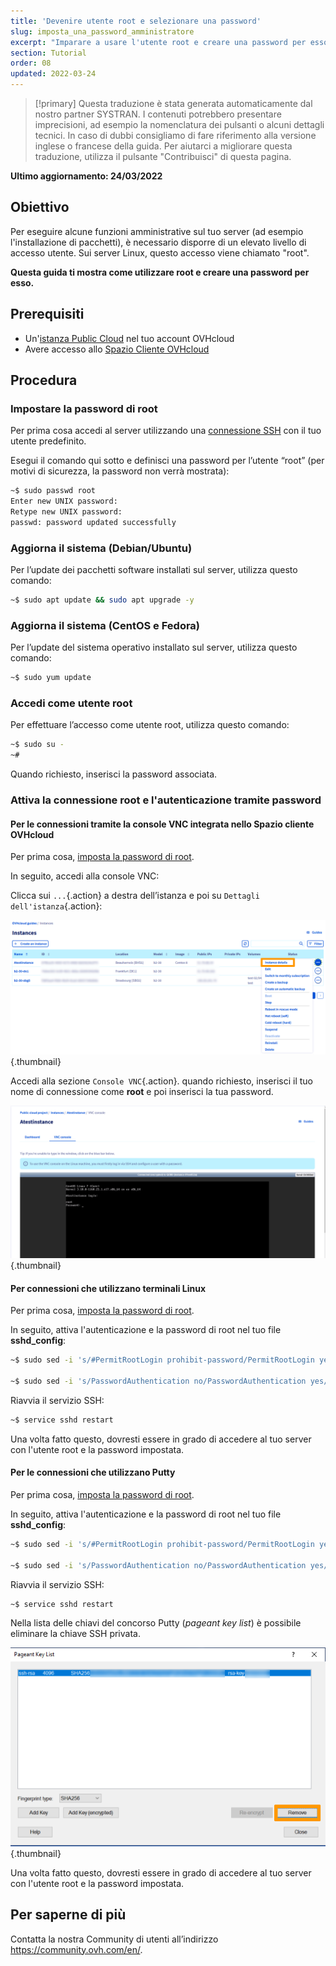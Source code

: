 ```yaml
---
title: 'Devenire utente root e selezionare una password'
slug: imposta_una_password_amministratore
excerpt: "Imparare a usare l'utente root e creare una password per esso"
section: Tutorial
order: 08
updated: 2022-03-24
---
```


> [!primary]
> Questa traduzione è stata generata automaticamente dal nostro partner SYSTRAN. I contenuti potrebbero presentare imprecisioni, ad esempio la nomenclatura dei pulsanti o alcuni dettagli tecnici. In caso di dubbi consigliamo di fare riferimento alla versione inglese o francese della guida. Per aiutarci a migliorare questa traduzione, utilizza il pulsante "Contribuisci" di questa pagina.
>

**Ultimo aggiornamento: 24/03/2022**

## Obiettivo

Per eseguire alcune funzioni amministrative sul tuo server (ad esempio l'installazione di pacchetti), è necessario disporre di un elevato livello di accesso utente. Sui server Linux, questo accesso viene chiamato "root".

**Questa guida ti mostra come utilizzare root e creare una password per esso.**

## Prerequisiti

- Un'[istanza Public Cloud](https://docs.ovh.com/it/public-cloud/primi-passi-public-cloud/#step-3-crea-unistanza) nel tuo account OVHcloud
- Avere accesso allo [Spazio Cliente OVHcloud](https://www.ovh.com/auth/?action=gotomanager&from=https://www.ovh.it/&ovhSubsidiary=it)

## Procedura

### Impostare la password di root  <a name="settingtherootpassword"></a>

Per prima cosa accedi al server utilizzando una [connessione SSH](https://docs.ovh.com/it/public-cloud/primi-passi-public-cloud/#step-4-accedi-alla-tua-istanza) con il tuo utente predefinito.

Esegui il comando qui sotto e definisci una password per l’utente “root” (per motivi di sicurezza, la password non verrà mostrata):

```bash
~$ sudo passwd root
Enter new UNIX password:
Retype new UNIX password:
passwd: password updated successfully 
```

### Aggiorna il sistema (Debian/Ubuntu)

Per l’update dei pacchetti software installati sul server, utilizza questo comando:

```bash
~$ sudo apt update && sudo apt upgrade -y
```

### Aggiorna il sistema (CentOS e Fedora)

Per l’update del sistema operativo installato sul server, utilizza questo comando:

```bash
~$ sudo yum update
```

### Accedi come utente root

Per effettuare l’accesso come utente root, utilizza questo comando:

```bash
~$ sudo su -
~#
```

Quando richiesto, inserisci la password associata.


### Attiva la connessione root e l'autenticazione tramite password

#### Per le connessioni tramite la console VNC integrata nello Spazio cliente OVHcloud

Per prima cosa, [imposta la password di root](#settingtherootpassword).

In seguito, accedi alla console VNC:

Clicca sui `...`{.action} a destra dell’istanza e poi su `Dettagli dell'istanza`{.action}: 

![access instance](images/instancedetails.png){.thumbnail} 

Accedi alla sezione `Console VNC`{.action}. quando richiesto, inserisci il tuo nome di connessione come **root** e poi inserisci la tua password.

![vnc](images/vnc.png){.thumbnail} 

#### Per connessioni che utilizzano terminali Linux

Per prima cosa, [imposta la password di root](#settingtherootpassword).

In seguito, attiva l'autenticazione e la password di root nel tuo file **sshd_config**:

```bash
~$ sudo sed -i 's/#PermitRootLogin prohibit-password/PermitRootLogin yes/g' /etc/ssh/sshd_config

~$ sudo sed -i 's/PasswordAuthentication no/PasswordAuthentication yes/g' /etc/ssh/sshd_config
```

Riavvia il servizio SSH:

```bash
~$ service sshd restart
```

Una volta fatto questo, dovresti essere in grado di accedere al tuo server con l'utente root e la password impostata.

#### Per le connessioni che utilizzano Putty

Per prima cosa, [imposta la password di root](#settingtherootpassword).

In seguito, attiva l'autenticazione e la password di root nel tuo file **sshd_config**:

```bash
~$ sudo sed -i 's/#PermitRootLogin prohibit-password/PermitRootLogin yes/g' /etc/ssh/sshd_config

~$ sudo sed -i 's/PasswordAuthentication no/PasswordAuthentication yes/g' /etc/ssh/sshd_config
```

Riavvia il servizio SSH:

```bash
~$ service sshd restart
```

Nella lista delle chiavi del concorso Putty (*pageant key list*) è possibile eliminare la chiave SSH privata.

![remove private key](images/pageantkeylist.png){.thumbnail}

Una volta fatto questo, dovresti essere in grado di accedere al tuo server con l'utente root e la password impostata.

## Per saperne di più

Contatta la nostra Community di utenti all’indirizzo <https://community.ovh.com/en/>.
